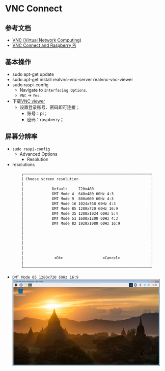 # VNC Connect

## 参考文档

* [VNC (Virtual Network Computing)](https://www.raspberrypi.org/documentation/remote-access/vnc/)
* [VNC Connect and Raspberry Pi](https://help.realvnc.com/hc/en-us/articles/360002249917-VNC-Connect-and-Raspberry-Pi#setting-up-your-raspberry-pi-0-0)

## 基本操作

* sudo apt-get update
* sudo apt-get install realvnc-vnc-server realvnc-vnc-viewer
* sudo raspi-config
  * Navigate to `Interfacing Options`.
  * `VNC` -> `Yes`.
* 下载[VNC viewer](https://www.realvnc.com/en/connect/download/viewer/)
  * 设置登录账号、密码即可连接；
    * 账号：pi；
    * 密码：raspberry；

## 屏幕分辨率

* `sudo raspi-config`
  * Advanced Options 
    * Resolution
* resolutions
  ```
      ┌──────────────────────────────────────────────────────────┐
      │ Choose screen resolution                                 │
      │                                                          │
      │             Default     720x480                          │
      │             DMT Mode 4  640x480 60Hz 4:3                 │
      │             DMT Mode 9  800x600 60Hz 4:3                 │
      │             DMT Mode 16 1024x768 60Hz 4:3                │
      │             DMT Mode 85 1280x720 60Hz 16:9               │
      │             DMT Mode 35 1280x1024 60Hz 5:4               │
      │             DMT Mode 51 1600x1200 60Hz 4:3               │
      │             DMT Mode 82 1920x1080 60Hz 16:9              │
      │                                                          │
      │                                                          │
      │                                                          │
      │                                                          │
      │                                                          │
      │                                                          │
      │              <Ok>                  <Cancel>              │
      │                                                          │
      └──────────────────────────────────────────────────────────┘
  ```
* `DMT Mode 85 1280x720 60Hz 16:9`  
  ![images/VNC_Desktop_Resolution.png](images/VNC_Desktop_Resolution.png)